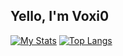 ## Yello, I'm Voxi0
[![My Stats](https://github-readme-stats.vercel.app/api?username=voxi0&show_icons=true&theme=catppuccin_mocha)](https://github.com/anuraghazra/github-readme-stats)
[![Top Langs](https://github-readme-stats.vercel.app/api/top-langs/?username=voxi0&layout=donut&show_icons=true&theme=catppuccin_mocha)](https://github.com/anuraghazra/github-readme-stats)
